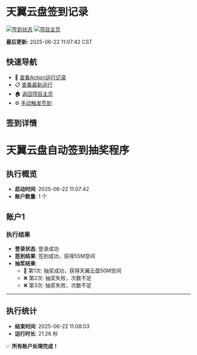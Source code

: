 # 天翼云盘签到记录

[![签到状态](https://github.com/filosefer/189pan/actions/workflows/main.yml/badge.svg)](https://github.com/filosefer/189pan/actions/workflows/main.yml) [![项目主页](https://img.shields.io/badge/GitHub-项目主页-blue?logo=github)](https://github.com/filosefer/189pan)

**最后更新:** 2025-06-22 11:07:42 CST

## 快速导航

- 🔄 [查看Action运行记录](https://github.com/filosefer/189pan/actions)
- 📋 [查看最新运行](https://github.com/filosefer/189pan/actions/runs/15802306869)
- 🏠 [返回项目主页](https://github.com/filosefer/189pan)
- ⚙️ [手动触发签到](https://github.com/filosefer/189pan/actions/workflows/main.yml)

## 签到详情

# 天翼云盘自动签到抽奖程序

## 执行概览
- **启动时间**: 2025-06-22 11:07:42
- **账户数量**: 1 个

## 账户1
### 执行结果
- **登录状态**: 登录成功
- **签到结果**: 签到成功，获得55M空间
- **抽奖结果**:
  - 🎉 第1次: 抽奖成功，获得天翼云盘50M空间
  - ❌ 第2次: 抽奖失败，次数不足
  - ❌ 第3次: 抽奖失败，次数不足

---
## 执行统计
- **结束时间**: 2025-06-22 11:08:03
- **运行时长**: 21.26 秒

✅ **所有账户处理完成！**

